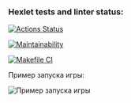 ### Hexlet tests and linter status:
[![Actions Status](https://github.com/dbulyk/java-project-lvl1/workflows/hexlet-check/badge.svg)](https://github.com/dbulyk/java-project-lvl1/actions)

[![Maintainability](https://api.codeclimate.com/v1/badges/a99a88d28ad37a79dbf6/maintainability)](https://codeclimate.com/github/codeclimate/codeclimate/maintainability)

[![Makefile CI](https://github.com/dbulyk/java-project-lvl1/actions/workflows/makefile.yml/badge.svg?branch=main&event=push)](https://github.com/dbulyk/java-project-lvl1/actions/workflows/makefile.yml)

Пример запуска игры:

![Пример запуска игры](https://github.com/dbulyk/java-project-lvl1/image.png)